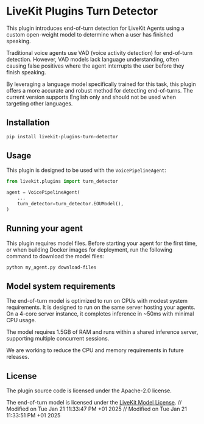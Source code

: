 # LiveKit Plugins Turn Detector

This plugin introduces end-of-turn detection for LiveKit Agents using a custom open-weight model to determine when a user has finished speaking.

Traditional voice agents use VAD (voice activity detection) for end-of-turn detection. However, VAD models lack language understanding, often causing false positives where the agent interrupts the user before they finish speaking.

By leveraging a language model specifically trained for this task, this plugin offers a more accurate and robust method for detecting end-of-turns. The current version supports English only and should not be used when targeting other languages.

## Installation

```bash
pip install livekit-plugins-turn-detector
```

## Usage

This plugin is designed to be used with the `VoicePipelineAgent`:

```python
from livekit.plugins import turn_detector

agent = VoicePipelineAgent(
    ...
    turn_detector=turn_detector.EOUModel(),
)
```

## Running your agent

This plugin requires model files. Before starting your agent for the first time, or when building Docker images for deployment, run the following command to download the model files:

```bash
python my_agent.py download-files
```

## Model system requirements

The end-of-turn model is optimized to run on CPUs with modest system requirements. It is designed to run on the same server hosting your agents. On a 4-core server instance, it completes inference in ~50ms with minimal CPU usage.

The model requires 1.5GB of RAM and runs within a shared inference server, supporting multiple concurrent sessions.

We are working to reduce the CPU and memory requirements in future releases.

## License

The plugin source code is licensed under the Apache-2.0 license.

The end-of-turn model is licensed under the [LiveKit Model License](https://huggingface.co/livekit/turn-detector/blob/main/LICENSE).
// Modified on Tue Jan 21 11:33:47 PM +01 2025
// Modified on Tue Jan 21 11:33:51 PM +01 2025
